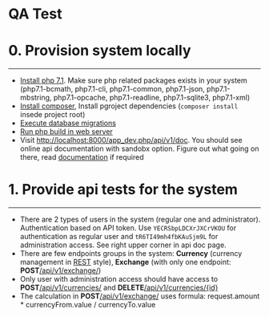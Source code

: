 QA Test
=====

# 0. Provision system locally
---
- [Install php 7.1](http://php.net/manual/en/install.php). Make sure php related packages exists in your system (php7.1-bcmath, php7.1-cli, php7.1-common, php7.1-json, php7.1-mbstring, php7.1-opcache, php7.1-readline, php7.1-sqlite3, php7.1-xml)
- [Install composer](https://getcomposer.org/doc/00-intro.md#installation-linux-unix-osx), Install pgroject dependencies (`composer install` insede project root)
- [Execute database migrations](http://symfony.com/doc/current/bundles/DoctrineMigrationsBundle/index.html)
- [Run php build in web server](http://symfony.com/doc/current/setup/built_in_web_server.html)
- Visit [http://localhost:8000/app_dev.php/api/v1/doc](http://localhost:8000/app_dev.php/api/v1/doc). You should see online api documentation with sandobx option. Figure out what going on there, read [documentation](https://github.com/nelmio/NelmioApiDocBundle) if required

# 1. Provide api tests for the system
---
- There are 2 types of users in the system (regular one and administrator). Authentication based on API token. Use `YECRSbpLDCXrJXCrVKOU` for authentication as regular user and `tR6TI49mh4fbKAuSjm9L` for administration access. See right upper corner in api doc page.
- There are few endpoints groups in the system: **Currency** (currency management in [REST](https://en.wikipedia.org/wiki/Representational_state_transfer) style), **Exchange** (with only one endpoint: __POST__[/api/v1/exchange/]())
- Only user with administration access should have access to __POST__[/api/v1/currencies/]() and __DELETE__[/api/v1/currencies/{id}]()
- The calculation in __POST__[/api/v1/exchange/]() uses formula: request.amount * currencyFrom.value / currencyTo.value
 